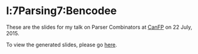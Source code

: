# l:7Parsing7:Bencodee

These are the slides for my talk on Parser Combinators at [CanFP] on
22 July, 2015.

[CanFP]: http://www.meetup.com/CanFPG/

To view the generated slides, please go
[here](http://ivan-m.github.io/CanFP-Parsing).

